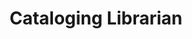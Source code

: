 ---
pid: '67'
_date: between 1934 and 2009
derivativo_link: https://derivativo-1.library.columbia.edu/iiif/2/ldpd:341124/
dlc_link: https://dlc.library.columbia.edu/catalog/cul:63xsj3txpc
format: photographs
iiif_json: https://derivativo-1.library.columbia.edu/iiif/2/ldpd:341124/info.json
_name: Hartmann, Erich, 1922 July 29-; Magnum Photos
native_jpg: https://derivativo-1.library.columbia.edu/iiif/2/ldpd:341124/full/!768,768/0/native.jpg
shelf_location: Box no. Box 138, Folder no. Folder 3 (Administration - Provost - Libraries,
  Butler Cataloging Department), Historical Photograph Collection
subjects: Academic libraries; Library employees; New York (N.Y.)
summary: Image of a cataloging librarian at work behind two carousels of _date stamps.
title: Cataloging Librarian
permalink: /photos/67/
layout: photo-page
---
